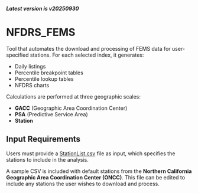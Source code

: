 ***Latest version is v20250930***

# NFDRS_FEMS

Tool that automates the download and processing of FEMS data for user-specified stations. For each selected index, it generates:

- Daily listings  
- Percentile breakpoint tables  
- Percentile lookup tables  
- NFDRS charts

Calculations are performed at three geographic scales:

- **GACC** (Geographic Area Coordination Center)  
- **PSA** (Predictive Service Area)  
- **Station**

## Input Requirements

Users must provide a [StationList.csv](https://github.com/mpanunto/NFDRS_FEMS/blob/main/StationList.csv) file as input, which specifies the stations to include in the analysis.

A sample CSV is included with default stations from the **Northern California Geographic Area Coordination Center (ONCC)**. This file can be edited to include any stations the user wishes to download and process.
